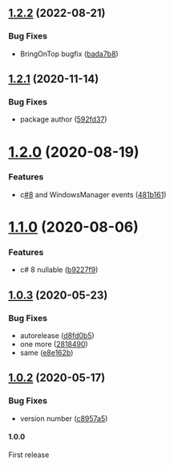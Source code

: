 ## [1.2.2](https://github.com/NuclearBand/UnityWindowsManager/compare/v1.2.1...v1.2.2) (2022-08-21)


### Bug Fixes

* BringOnTop bugfix ([bada7b8](https://github.com/NuclearBand/UnityWindowsManager/commit/bada7b86a787533ccb2d1dad5e1d450456c08497))

## [1.2.1](https://github.com/NuclearBand/UnityWindowsManager/compare/v1.2.0...v1.2.1) (2020-11-14)


### Bug Fixes

* package author ([592fd37](https://github.com/NuclearBand/UnityWindowsManager/commit/592fd37a744e575c72113bfbae08fd5665e82f00))

# [1.2.0](https://github.com/NuclearBand/UnityWindowsManager/compare/v1.1.0...v1.2.0) (2020-08-19)


### Features

* c[#8](https://github.com/NuclearBand/UnityWindowsManager/issues/8) and WindowsManager events ([481b161](https://github.com/NuclearBand/UnityWindowsManager/commit/481b1617000df8ae0c520666cf49be182b79eb78))

# [1.1.0](https://github.com/NuclearBand/UnityWindowsManager/compare/v1.0.3...v1.1.0) (2020-08-06)


### Features

* c# 8 nullable ([b9227f9](https://github.com/NuclearBand/UnityWindowsManager/commit/b9227f9bf34b2cb48c46549bb046d8d20db8099a))

## [1.0.3](https://github.com/Tr0sT/UnityWindowsManager/compare/v1.0.2...v1.0.3) (2020-05-23)


### Bug Fixes

* autorelease ([d8fd0b5](https://github.com/Tr0sT/UnityWindowsManager/commit/d8fd0b5835be8fcef433e4844f385d3b3d1777af))
* one more ([2818490](https://github.com/Tr0sT/UnityWindowsManager/commit/2818490f80a8050cb291b9615b6c517a7e067921))
* same ([e8e162b](https://github.com/Tr0sT/UnityWindowsManager/commit/e8e162bb4e9d2b6cf7b77cf95f01b72f26b15b68))

## [1.0.2](https://github.com/Tr0sT/UnityWindowsManager/compare/v1.0.1...v1.0.2) (2020-05-17)


### Bug Fixes

* version number ([c8957a5](https://github.com/Tr0sT/UnityWindowsManager/commit/c8957a5306aa59663db971b475eca10546190d5c))

#### 1.0.0
First release
